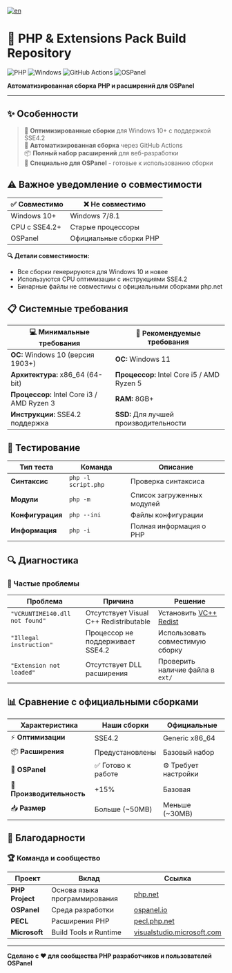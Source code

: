 [![en](https://img.shields.io/badge/lang-en-green.svg)](https://github.com/OSPanel/php-windows-builder)

# 🐘 PHP & Extensions Pack Build Repository

![PHP](https://img.shields.io/badge/php-%23777BB4.svg?style=for-the-badge&logo=php&logoColor=white)
![Windows](https://img.shields.io/badge/Windows-0078D6?style=for-the-badge&logo=windows&logoColor=white)
![GitHub Actions](https://img.shields.io/badge/github%20actions-%232671E5.svg?style=for-the-badge&logo=githubactions&logoColor=white)
![OSPanel](https://img.shields.io/badge/OSPanel-Compatible-orange?style=for-the-badge)

**Автоматизированная сборка PHP и расширений для OSPanel**

---

## ✨ Особенности

> 🚀 **Оптимизированные сборки** для Windows 10+ с поддержкой SSE4.2  
> 🔧 **Автоматизированная сборка** через GitHub Actions  
> 📦 **Полный набор расширений** для веб-разработки  
> 🎯 **Специально для OSPanel** - готовые к использованию сборки

## ⚠️ Важное уведомление о совместимости

| ✅ Совместимо | ❌ Не совместимо |
|---------------|------------------|
| Windows 10+ | Windows 7/8.1 |
| CPU с SSE4.2+ | Старые процессоры |
| OSPanel | Официальные сборки PHP |

**🔍 Детали совместимости:**
- Все сборки генерируются для Windows 10 и новее
- Используются CPU оптимизации с инструкциями SSE4.2
- Бинарные файлы не совместимы с официальными сборками php.net

## 📋 Системные требования

| 💻 Минимальные требования | 🚀 Рекомендуемые требования |
|---------------------------|------------------------------|
| **ОС:** Windows 10 (версия 1903+) | **ОС:** Windows 11 |
| **Архитектура:** x86_64 (64-bit) | **Процессор:** Intel Core i5 / AMD Ryzen 5 |
| **Процессор:** Intel Core i3 / AMD Ryzen 3 | **RAM:** 8GB+ |
| **Инструкции:** SSE4.2 поддержка | **SSD:** Для лучшей производительности |

## 🧪 Тестирование

| Тип теста | Команда | Описание |
|-----------|---------|----------|
| **Синтаксис** | `php -l script.php` | Проверка синтаксиса |
| **Модули** | `php -m` | Список загруженных модулей |
| **Конфигурация** | `php --ini` | Файлы конфигурации |
| **Информация** | `php -i` | Полная информация о PHP |

## 🔍 Диагностика

### 🚨 Частые проблемы

| Проблема | Причина | Решение |
|----------|---------|---------|
| `"VCRUNTIME140.dll not found"` | Отсутствует Visual C++ Redistributable | Установить [VC++ Redist](https://aka.ms/vs/17/release/vc_redist.x64.exe) |
| `"Illegal instruction"` | Процессор не поддерживает SSE4.2 | Использовать совместимую сборку |
| `"Extension not loaded"` | Отсутствует DLL расширения | Проверить наличие файла в `ext/` |

## 📊 Сравнение с официальными сборками

| Характеристика | Наши сборки | Официальные |
|----------------|-------------|-------------|
| ⚡ **Оптимизации** | SSE4.2 | Generic x86_64 |
| 📦 **Расширения** | Предустановлены | Базовый набор |
| 🔧 **OSPanel** | ✅ Готово к работе | ⚙️ Требует настройки |
| 🚀 **Производительность** | +15% | Базовая |
| 📥 **Размер** | Больше (~50MB) | Меньше (~30MB) |

## 🙏 Благодарности

### 🏆 Команда и сообщество

| Проект | Вклад | Ссылка |
|--------|-------|--------|
| **PHP Project** | Основа языка программирования | [php.net](https://www.php.net/) |
| **OSPanel** | Среда разработки | [ospanel.io](https://ospanel.io/) |
| **PECL** | Расширения PHP | [pecl.php.net](https://pecl.php.net/) |
| **Microsoft** | Build Tools и Runtime | [visualstudio.microsoft.com](https://visualstudio.microsoft.com/) |

---

**Сделано с ❤️ для сообщества PHP разработчиков и пользователей OSPanel**
